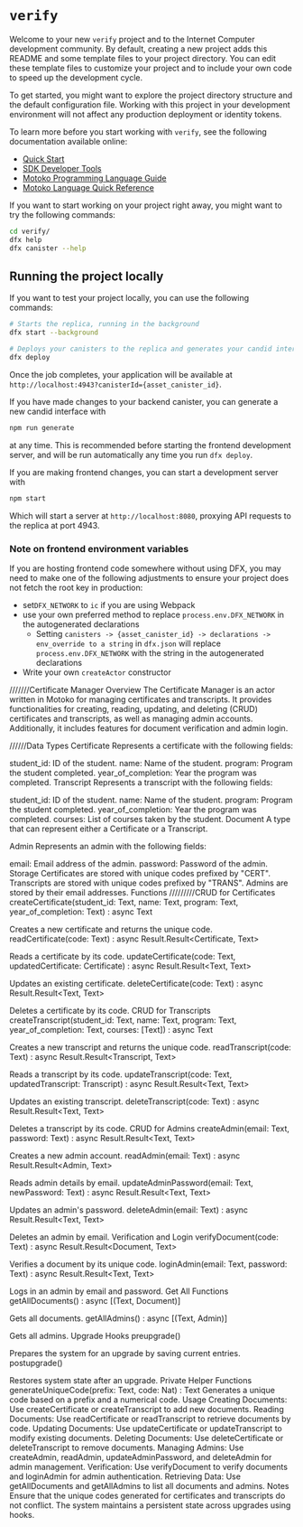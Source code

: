 # `verify`

Welcome to your new `verify` project and to the Internet Computer development community. By default, creating a new project adds this README and some template files to your project directory. You can edit these template files to customize your project and to include your own code to speed up the development cycle.

To get started, you might want to explore the project directory structure and the default configuration file. Working with this project in your development environment will not affect any production deployment or identity tokens.

To learn more before you start working with `verify`, see the following documentation available online:

- [Quick Start](https://internetcomputer.org/docs/current/developer-docs/setup/deploy-locally)
- [SDK Developer Tools](https://internetcomputer.org/docs/current/developer-docs/setup/install)
- [Motoko Programming Language Guide](https://internetcomputer.org/docs/current/motoko/main/motoko)
- [Motoko Language Quick Reference](https://internetcomputer.org/docs/current/motoko/main/language-manual)

If you want to start working on your project right away, you might want to try the following commands:

```bash
cd verify/
dfx help
dfx canister --help
```

## Running the project locally

If you want to test your project locally, you can use the following commands:

```bash
# Starts the replica, running in the background
dfx start --background

# Deploys your canisters to the replica and generates your candid interface
dfx deploy
```

Once the job completes, your application will be available at `http://localhost:4943?canisterId={asset_canister_id}`.

If you have made changes to your backend canister, you can generate a new candid interface with

```bash
npm run generate
```

at any time. This is recommended before starting the frontend development server, and will be run automatically any time you run `dfx deploy`.

If you are making frontend changes, you can start a development server with

```bash
npm start
```

Which will start a server at `http://localhost:8080`, proxying API requests to the replica at port 4943.

### Note on frontend environment variables

If you are hosting frontend code somewhere without using DFX, you may need to make one of the following adjustments to ensure your project does not fetch the root key in production:

- set`DFX_NETWORK` to `ic` if you are using Webpack
- use your own preferred method to replace `process.env.DFX_NETWORK` in the autogenerated declarations
  - Setting `canisters -> {asset_canister_id} -> declarations -> env_override to a string` in `dfx.json` will replace `process.env.DFX_NETWORK` with the string in the autogenerated declarations
- Write your own `createActor` constructor



///////Certificate Manager
Overview
The Certificate Manager is an actor written in Motoko for managing certificates and transcripts. It provides functionalities for creating, reading, updating, and deleting (CRUD) certificates and transcripts, as well as managing admin accounts. Additionally, it includes features for document verification and admin login.

//////Data Types
Certificate
Represents a certificate with the following fields:

student_id: ID of the student.
name: Name of the student.
program: Program the student completed.
year_of_completion: Year the program was completed.
Transcript
Represents a transcript with the following fields:

student_id: ID of the student.
name: Name of the student.
program: Program the student completed.
year_of_completion: Year the program was completed.
courses: List of courses taken by the student.
Document
A type that can represent either a Certificate or a Transcript.

Admin
Represents an admin with the following fields:

email: Email address of the admin.
password: Password of the admin.
Storage
Certificates are stored with unique codes prefixed by "CERT".
Transcripts are stored with unique codes prefixed by "TRANS".
Admins are stored by their email addresses.
Functions
/////////CRUD for Certificates
createCertificate(student_id: Text, name: Text, program: Text, year_of_completion: Text) : async Text

Creates a new certificate and returns the unique code.
readCertificate(code: Text) : async Result.Result<Certificate, Text>

Reads a certificate by its code.
updateCertificate(code: Text, updatedCertificate: Certificate) : async Result.Result<Text, Text>

Updates an existing certificate.
deleteCertificate(code: Text) : async Result.Result<Text, Text>

Deletes a certificate by its code.
CRUD for Transcripts
createTranscript(student_id: Text, name: Text, program: Text, year_of_completion: Text, courses: [Text]) : async Text

Creates a new transcript and returns the unique code.
readTranscript(code: Text) : async Result.Result<Transcript, Text>

Reads a transcript by its code.
updateTranscript(code: Text, updatedTranscript: Transcript) : async Result.Result<Text, Text>

Updates an existing transcript.
deleteTranscript(code: Text) : async Result.Result<Text, Text>

Deletes a transcript by its code.
CRUD for Admins
createAdmin(email: Text, password: Text) : async Result.Result<Text, Text>

Creates a new admin account.
readAdmin(email: Text) : async Result.Result<Admin, Text>

Reads admin details by email.
updateAdminPassword(email: Text, newPassword: Text) : async Result.Result<Text, Text>

Updates an admin's password.
deleteAdmin(email: Text) : async Result.Result<Text, Text>

Deletes an admin by email.
Verification and Login
verifyDocument(code: Text) : async Result.Result<Document, Text>

Verifies a document by its unique code.
loginAdmin(email: Text, password: Text) : async Result.Result<Text, Text>

Logs in an admin by email and password.
Get All Functions
getAllDocuments() : async [(Text, Document)]

Gets all documents.
getAllAdmins() : async [(Text, Admin)]

Gets all admins.
Upgrade Hooks
preupgrade()

Prepares the system for an upgrade by saving current entries.
postupgrade()

Restores system state after an upgrade.
Private Helper Functions
generateUniqueCode(prefix: Text, code: Nat) : Text
Generates a unique code based on a prefix and a numerical code.
Usage
Creating Documents: Use createCertificate or createTranscript to add new documents.
Reading Documents: Use readCertificate or readTranscript to retrieve documents by code.
Updating Documents: Use updateCertificate or updateTranscript to modify existing documents.
Deleting Documents: Use deleteCertificate or deleteTranscript to remove documents.
Managing Admins: Use createAdmin, readAdmin, updateAdminPassword, and deleteAdmin for admin management.
Verification: Use verifyDocument to verify documents and loginAdmin for admin authentication.
Retrieving Data: Use getAllDocuments and getAllAdmins to list all documents and admins.
Notes
Ensure that the unique codes generated for certificates and transcripts do not conflict.
The system maintains a persistent state across upgrades using hooks.